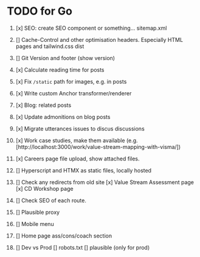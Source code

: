 # TODO for Go

1. [x] SEO: create SEO component or something... sitemap.xml

2. [] Cache-Control and other optimisation headers. Especially HTML pages and tailwind.css dist

3. [] Git Version and footer (show version)

4. [x] Calculate reading time for posts

5. [x] Fix `/static` path for images, e.g. in posts

6. [x] Write custom Anchor transformer/renderer

7. [x] Blog: related posts

8. [x] Update admonitions on blog posts

9. [x] Migrate utterances issues to discus discussions

10. [x] Work case studies, make them available (e.g. [http://localhost:3000/work/value-stream-mapping-with-visma/])

11. [x] Careers page file upload, show attached files.

12. [] Hyperscript and HTMX as static files, locally hosted

13. [] Check any redirects from old site
    [x] Value Stream Assessment page
    [x] CD Workshop page

14. [] Check SEO of each route.

15. [] Plausible proxy

16. [] Mobile menu

17. [] Home page ass/cons/coach section

18. [] Dev vs Prod
        [] robots.txt
        [] plausible (only for prod)
